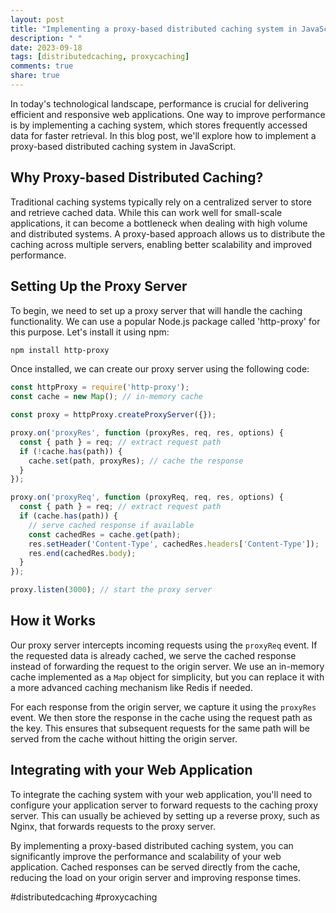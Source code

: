 ```yaml
---
layout: post
title: "Implementing a proxy-based distributed caching system in JavaScript"
description: " "
date: 2023-09-18
tags: [distributedcaching, proxycaching]
comments: true
share: true
---
```


In today's technological landscape, performance is crucial for delivering efficient and responsive web applications. One way to improve performance is by implementing a caching system, which stores frequently accessed data for faster retrieval. In this blog post, we'll explore how to implement a proxy-based distributed caching system in JavaScript.

## Why Proxy-based Distributed Caching?

Traditional caching systems typically rely on a centralized server to store and retrieve cached data. While this can work well for small-scale applications, it can become a bottleneck when dealing with high volume and distributed systems. A proxy-based approach allows us to distribute the caching across multiple servers, enabling better scalability and improved performance.

## Setting Up the Proxy Server

To begin, we need to set up a proxy server that will handle the caching functionality. We can use a popular Node.js package called 'http-proxy' for this purpose. Let's install it using npm:

```bash
npm install http-proxy
```

Once installed, we can create our proxy server using the following code:

```javascript
const httpProxy = require('http-proxy');
const cache = new Map(); // in-memory cache

const proxy = httpProxy.createProxyServer({});

proxy.on('proxyRes', function (proxyRes, req, res, options) {
  const { path } = req; // extract request path
  if (!cache.has(path)) {
    cache.set(path, proxyRes); // cache the response
  }
});

proxy.on('proxyReq', function (proxyReq, req, res, options) {
  const { path } = req; // extract request path
  if (cache.has(path)) {
    // serve cached response if available
    const cachedRes = cache.get(path);
    res.setHeader('Content-Type', cachedRes.headers['Content-Type']);
    res.end(cachedRes.body);
  }
});

proxy.listen(3000); // start the proxy server
```

## How it Works

Our proxy server intercepts incoming requests using the `proxyReq` event. If the requested data is already cached, we serve the cached response instead of forwarding the request to the origin server. We use an in-memory cache implemented as a `Map` object for simplicity, but you can replace it with a more advanced caching mechanism like Redis if needed.

For each response from the origin server, we capture it using the `proxyRes` event. We then store the response in the cache using the request path as the key. This ensures that subsequent requests for the same path will be served from the cache without hitting the origin server.

## Integrating with your Web Application

To integrate the caching system with your web application, you'll need to configure your application server to forward requests to the caching proxy server. This can usually be achieved by setting up a reverse proxy, such as Nginx, that forwards requests to the proxy server.

By implementing a proxy-based distributed caching system, you can significantly improve the performance and scalability of your web application. Cached responses can be served directly from the cache, reducing the load on your origin server and improving response times.

#distributedcaching #proxycaching